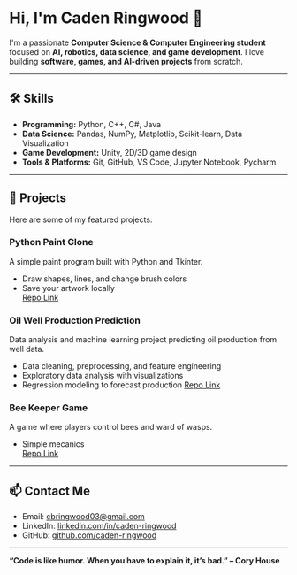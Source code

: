# Hi, I'm Caden Ringwood 👋

I'm a passionate **Computer Science & Computer Engineering student** focused on **AI, robotics, data science, and game development**. I love building **software, games, and AI-driven projects** from scratch.  

---

## 🛠️ Skills

- **Programming:** Python, C++, C#, Java  
- **Data Science:** Pandas, NumPy, Matplotlib, Scikit-learn, Data Visualization  
- **Game Development:** Unity, 2D/3D game design  
- **Tools & Platforms:** Git, GitHub, VS Code, Jupyter Notebook, Pycharm  

---

## 🚀 Projects

Here are some of my featured projects:

### **Python Paint Clone**
A simple paint program built with Python and Tkinter.  
- Draw shapes, lines, and change brush colors  
- Save your artwork locally  
[Repo Link](https://github.com/caden-ringwood/Tripple_Ten_Projects/tree/main/Mini-Projects/Paint-Project)

### **Oil Well Production Prediction**
Data analysis and machine learning project predicting oil production from well data.
- Data cleaning, preprocessing, and feature engineering
- Exploratory data analysis with visualizations
- Regression modeling to forecast production
[Repo Link]((https://github.com/caden-ringwood/Tripple_Ten_Projects/tree/main/Oil-Well-Prediction))

### **Bee Keeper Game**
A game where players control bees and ward of wasps. 
- Simple mecanics   
[Repo Link](https://github.com/caden-ringwood/Python-Starter-Projects/tree/main/Portfolio/Bee%20Keaper)

---

## 📫 Contact Me

- Email: [cbringwood03@gmail.com](mailto:cbringwood03@gmail.com)  
- LinkedIn: [linkedin.com/in/caden-ringwood](https://www.linkedin.com/in/caden-brian-ringwood)  
- GitHub: [github.com/caden-ringwood](https://github.com/caden-ringwood)  

---

**“Code is like humor. When you have to explain it, it’s bad.” – Cory House**

